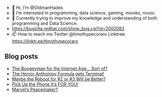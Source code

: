 - 👋 Hi, I’m @OldmanHades
- 👀 I’m interested in programming, data science, gaming, movies, music.
- 🌱 Currently trying to improve my knowledge and understanding of both programming and Data Science.
- https://bugzilla.redhat.com/show_bug.cgi?id=2002083
- 📫 How to reach me Twitter @timothypecoraro
Linktree: https://linktr.ee/timothypecoraro

## Blog posts
<!-- BLOG-POST-LIST:START -->
- [The Boogeyman for the Internet Age… Sort of?](https://medium.com/@timothypecoraro/the-boogeyman-for-the-internet-age-sort-of-4a80da4f7143?source=rss-5097f5c9b801------2)
- [The Horror Anthology Formula gets Terminal!](https://medium.com/@timothypecoraro/the-horror-anthology-formula-gets-terminal-4399e4849cea?source=rss-5097f5c9b801------2)
- [Maybe the Reboot for #2 or #3 Will be Better?](https://medium.com/@timothypecoraro/maybe-the-reboot-for-2-or-3-will-be-better-88a49fc9a6b0?source=rss-5097f5c9b801------2)
- [Pick Up the Phone It’s FOR YOU!](https://medium.com/@timothypecoraro/pick-up-the-phone-its-for-you-2c32f9864c35?source=rss-5097f5c9b801------2)
- [Marvel’s Peacemaker?](https://medium.com/@timothypecoraro/marvels-peacemaker-d8869de2af7e?source=rss-5097f5c9b801------2)
<!-- BLOG-POST-LIST:END -->
